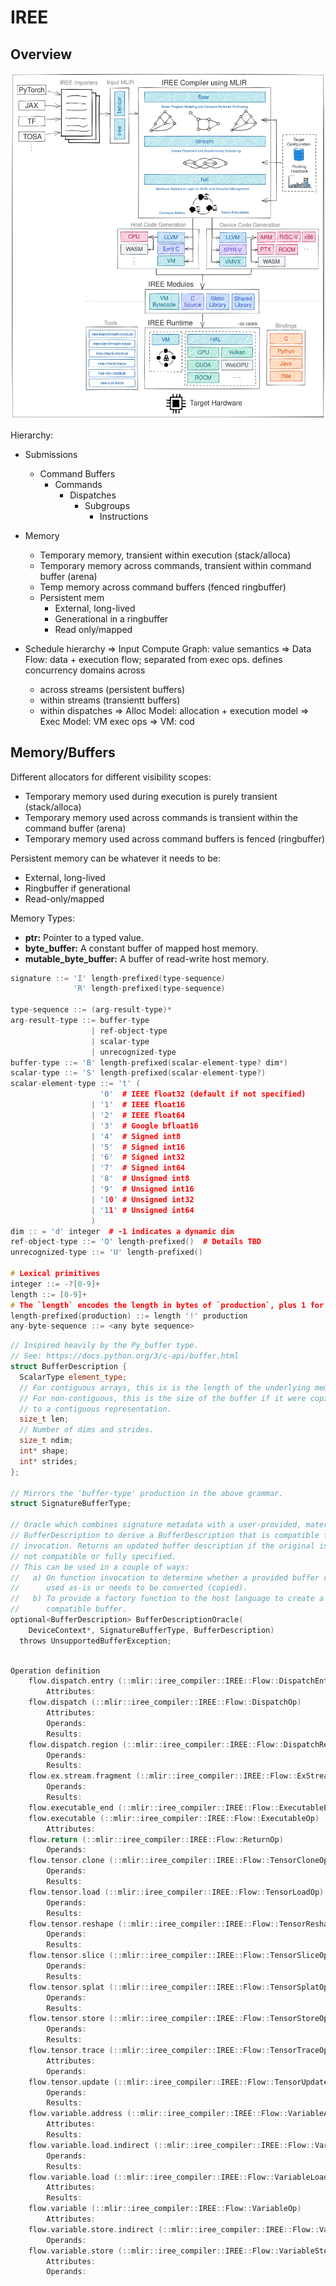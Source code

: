 # IREE

## Overview

![](../_assets/iree-architecture.svg)

Hierarchy:

* Submissions
  
  * Command Buffers
    * Commands
      * Dispatches
        * Subgroups
          * Instructions
* Memory
  
  * Temporary memory, transient within execution (stack/alloca)
  * Temporary memory across commands, transient within command buffer (arena)
  * Temp memory across command buffers (fenced ringbuffer)
  * Persistent mem
    * External, long-lived
    * Generational in a ringbuffer 
    * Read only/mapped
* Schedule hierarchy
  => Input Compute Graph: value semantics
  => Data Flow: data + execution flow; separated from exec ops. defines concurrency domains across
  - across streams (persistent buffers)
  - within streams (transientt buffers)
  - within dispatches 
  => Alloc Model: allocation + execution model
  => Exec Model: VM exec ops
  => VM: cod 

## Memory/Buffers

Different allocators for different visibility scopes:

* Temporary memory used during execution is purely transient (stack/alloca)
* Temporary memory used across commands is transient within the command buffer (arena)
* Temporary memory used across command buffers is fenced (ringbuffer)

Persistent memory can be whatever it needs to be:

* External, long-lived
* Ringbuffer if generational
* Read-only/mapped

Memory Types:

* **ptr:** Pointer to a typed value.
* **byte_buffer:** A constant buffer of mapped host memory.
* **mutable_byte_buffer:** A buffer of read-write host memory.

````cpp
signature ::= 'I' length-prefixed(type-sequence)
              'R' length-prefixed(type-sequence)

type-sequence ::= (arg-result-type)*
arg-result-type ::= buffer-type
                  | ref-object-type
                  | scalar-type
                  | unrecognized-type
buffer-type ::= 'B' length-prefixed(scalar-element-type? dim*)
scalar-type ::= 'S' length-prefixed(scalar-element-type?)
scalar-element-type ::= 't' (
                    '0'  # IEEE float32 (default if not specified)
                  | '1'  # IEEE float16
                  | '2'  # IEEE float64
                  | '3'  # Google bfloat16
                  | '4'  # Signed int8
                  | '5'  # Signed int16
                  | '6'  # Signed int32
                  | '7'  # Signed int64
                  | '8'  # Unsigned int8
                  | '9'  # Unsigned int16
                  | '10' # Unsigned int32
                  | '11' # Unsigned int64
                  )
dim :: = 'd' integer  # -1 indicates a dynamic dim
ref-object-type ::= 'O' length-prefixed()  # Details TBD
unrecognized-type ::= 'U' length-prefixed()

# Lexical primitives
integer ::= -?[0-9]+
length ::= [0-9]+
# The `length` encodes the length in bytes of `production`, plus 1 for the '!'.
length-prefixed(production) ::= length '!' production
any-byte-sequence ::= <any byte sequence>
````

````cpp
// Inspired heavily by the Py_buffer type.
// See: https://docs.python.org/3/c-api/buffer.html
struct BufferDescription {
  ScalarType element_type;
  // For contiguous arrays, this is is the length of the underlying memory.
  // For non-contiguous, this is the size of the buffer if it were copied
  // to a contiguous representation.
  size_t len;
  // Number of dims and strides.
  size_t ndim;
  int* shape;
  int* strides;
};

// Mirrors the 'buffer-type' production in the above grammar.
struct SignatureBufferType;

// Oracle which combines signature metadata with a user-provided, materialized
// BufferDescription to derive a BufferDescription that is compatible for
// invocation. Returns an updated buffer description if the original is
// not compatible or fully specified.
// This can be used in a couple of ways:
//   a) On function invocation to determine whether a provided buffer can be
//      used as-is or needs to be converted (copied).
//   b) To provide a factory function to the host language to create a
//      compatible buffer.
optional<BufferDescription> BufferDescriptionOracle(
    DeviceContext*, SignatureBufferType, BufferDescription)
  throws UnsupportedBufferException;

````

````cpp

Operation definition
    flow.dispatch.entry (::mlir::iree_compiler::IREE::Flow::DispatchEntryOp)
        Attributes:
    flow.dispatch (::mlir::iree_compiler::IREE::Flow::DispatchOp)
        Attributes:
        Operands:
        Results:
    flow.dispatch.region (::mlir::iree_compiler::IREE::Flow::DispatchRegionOp)
        Operands:
        Results:
    flow.ex.stream.fragment (::mlir::iree_compiler::IREE::Flow::ExStreamFragmentOp)
        Operands:
        Results:
    flow.executable_end (::mlir::iree_compiler::IREE::Flow::ExecutableEndOp)
    flow.executable (::mlir::iree_compiler::IREE::Flow::ExecutableOp)
        Attributes:
    flow.return (::mlir::iree_compiler::IREE::Flow::ReturnOp)
        Operands:
    flow.tensor.clone (::mlir::iree_compiler::IREE::Flow::TensorCloneOp)
        Operands:
        Results:
    flow.tensor.load (::mlir::iree_compiler::IREE::Flow::TensorLoadOp)
        Operands:
        Results:
    flow.tensor.reshape (::mlir::iree_compiler::IREE::Flow::TensorReshapeOp)
        Operands:
        Results:
    flow.tensor.slice (::mlir::iree_compiler::IREE::Flow::TensorSliceOp)
        Operands:
        Results:
    flow.tensor.splat (::mlir::iree_compiler::IREE::Flow::TensorSplatOp)
        Operands:
        Results:
    flow.tensor.store (::mlir::iree_compiler::IREE::Flow::TensorStoreOp)
        Operands:
        Results:
    flow.tensor.trace (::mlir::iree_compiler::IREE::Flow::TensorTraceOp)
        Attributes:
        Operands:
    flow.tensor.update (::mlir::iree_compiler::IREE::Flow::TensorUpdateOp)
        Operands:
        Results:
    flow.variable.address (::mlir::iree_compiler::IREE::Flow::VariableAddressOp)
        Attributes:
        Results:
    flow.variable.load.indirect (::mlir::iree_compiler::IREE::Flow::VariableLoadIndirectOp)
        Operands:
        Results:
    flow.variable.load (::mlir::iree_compiler::IREE::Flow::VariableLoadOp)
        Attributes:
        Results:
    flow.variable (::mlir::iree_compiler::IREE::Flow::VariableOp)
        Attributes:
    flow.variable.store.indirect (::mlir::iree_compiler::IREE::Flow::VariableStoreIndirectOp)
        Operands:
    flow.variable.store (::mlir::iree_compiler::IREE::Flow::VariableStoreOp)
        Attributes:
        Operands:
````
